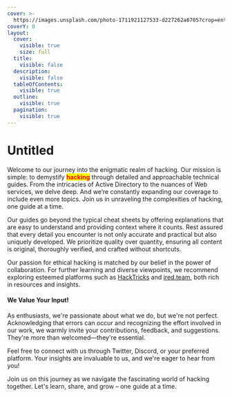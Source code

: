 ```yaml
---
cover: >-
  https://images.unsplash.com/photo-1711921127533-d227262a6705?crop=entropy&cs=srgb&fm=jpg&ixid=M3wxOTcwMjR8MHwxfHJhbmRvbXx8fHx8fHx8fDE3MTMzOTA4MTZ8&ixlib=rb-4.0.3&q=85
coverY: 0
layout:
  cover:
    visible: true
    size: full
  title:
    visible: false
  description:
    visible: false
  tableOfContents:
    visible: true
  outline:
    visible: true
  pagination:
    visible: true
---
```


# Untitled

Welcome to our journey into the enigmatic realm of hacking. Our mission is simple: to demystify <mark style="color:red;">**hacking**</mark> through detailed and approachable technical guides. From the intricacies of Active Directory to the nuances of Web services, we delve deep. And we’re constantly expanding our coverage to include even more topics. Join us in unraveling the complexities of hacking, one guide at a time.

Our guides go beyond the typical cheat sheets by offering explanations that are easy to understand and providing context where it counts. Rest assured that every detail you encounter is not only accurate and practical but also uniquely developed. We prioritize quality over quantity, ensuring all content is original, thoroughly verified, and crafted without shortcuts.

Our passion for ethical hacking is matched by our belief in the power of collaboration. For further learning and diverse viewpoints, we recommend exploring esteemed platforms such as [HackTricks](https://book.hacktricks.xyz/) and [ired.team](https://www.ired.team/), both rich in resources and insights.

#### We Value Your Input!

As enthusiasts, we're passionate about what we do, but we're not perfect. Acknowledging that errors can occur and recognizing the effort involved in our work, we warmly invite your contributions, feedback, and suggestions. They're more than welcomed—they're essential.

Feel free to connect with us through Twitter, Discord, or your preferred platform. Your insights are invaluable to us, and we're eager to hear from you!

Join us on this journey as we navigate the fascinating world of hacking together. Let's learn, share, and grow – one guide at a time.

